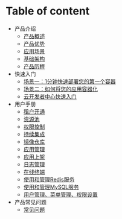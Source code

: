 # Table of content

* 产品介绍
  * [产品概述](articles/cloud/1-/overview.md)
  * [产品优势](articles/cloud/1-/advantage.md)
  * [应用场景](articles/cloud/1-/scene.md)
  * [基础架构](articles/cloud/1-/architecture.md)
  * [产品历程](articles/cloud/1-/releas_note.md)
* 快速入门
  * [场景一：1分钟快速部署您的第一个容器](articles/cloud/2-/scene1.md)
  * [场景二：如何将您的应用容器化](articles/cloud/2-/scene2.md)
  * [云开发者中心快速入门](articles/cloud/2-/rumen.md)
* 用户手册
  * [租户开通](articles/cloud/3-/opening.md)
  * [资源池](articles/cloud/3-/resource_pool.md)
  * [权限控制](articles/cloud/3-/access.md)
  * [持续集成](articles/cloud/3-/create.md)
  * [镜像仓库](articles/cloud/3-/deploy.md)
  * [应用管理](articles/cloud/3-/application.md)
  * [应用上架](articles/cloud/3-/onsale.md)
  * [日志管理](articles/cloud/3-/log.md)
  * [在线终端](articles/cloud/3-/terminal.md)
  * [使用和管理Redis服务](articles/cloud/3-/redis.md)
  * [使用和管理MySQL服务](articles/cloud/3-/mysql.md)
  * [用户管理、菜单管理、权限设置](articles/cloud/3-/management.md)
* 产品常见问题
  * [常见问题](articles/cloud/4-/question.md)

